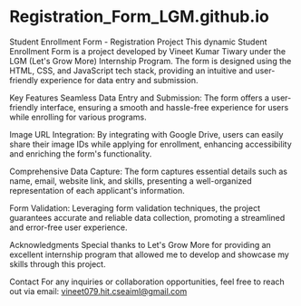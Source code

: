 # Registration_Form_LGM.github.io

Student Enrollment Form - Registration Project
This dynamic Student Enrollment Form is a project developed by Vineet Kumar Tiwary under the LGM (Let's Grow More) Internship Program. The form is designed using the HTML, CSS, and JavaScript tech stack, providing an intuitive and user-friendly experience for data entry and submission.

Key Features
Seamless Data Entry and Submission: The form offers a user-friendly interface, ensuring a smooth and hassle-free experience for users while enrolling for various programs.

Image URL Integration: By integrating with Google Drive, users can easily share their image IDs while applying for enrollment, enhancing accessibility and enriching the form's functionality.

Comprehensive Data Capture: The form captures essential details such as name, email, website link, and skills, presenting a well-organized representation of each applicant's information.

Form Validation: Leveraging form validation techniques, the project guarantees accurate and reliable data collection, promoting a streamlined and error-free user experience.

Acknowledgments
Special thanks to Let's Grow More for providing an excellent internship program that allowed me to develop and showcase my skills through this project.

Contact
For any inquiries or collaboration opportunities, feel free to reach out via email: vineet079.hit.cseaiml@gmail.com

